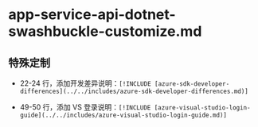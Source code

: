 # app-service-api-dotnet-swashbuckle-customize.md

## 特殊定制

* 22-24 行，添加开发差异说明：`[!INCLUDE [azure-sdk-developer-differences](../../includes/azure-sdk-developer-differences.md)]`

* 49-50 行，添加 VS 登录说明：`[!INCLUDE [azure-visual-studio-login-guide](../../includes/azure-visual-studio-login-guide.md)]`